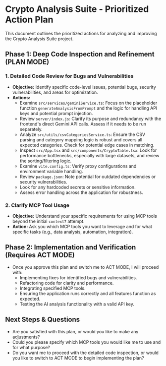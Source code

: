 # Crypto Analysis Suite - Prioritized Action Plan

This document outlines the prioritized actions for analyzing and improving the Crypto Analysis Suite project.

## Phase 1: Deep Code Inspection and Refinement (PLAN MODE)

### 1. Detailed Code Review for Bugs and Vulnerabilities
*   **Objective:** Identify specific code-level issues, potential bugs, security vulnerabilities, and areas for optimization.
*   **Actions:**
    *   Examine `src/services/geminiService.ts`: Focus on the placeholder function `generateAnalysisFromPrompt` and the logic for handling API keys and potential prompt injection.
    *   Review `server/index.js`: Clarify its purpose and redundancy with the frontend's direct Gemini API calls. Assess if it needs to be run separately.
    *   Analyze `src/utils/csvCategoriesService.ts`: Ensure the CSV parsing and category mapping logic is robust and covers all expected categories. Check for potential edge cases in matching.
    *   Inspect `src/App.tsx` and `src/components/CryptoTable.tsx`: Look for performance bottlenecks, especially with large datasets, and review the sorting/filtering logic.
    *   Examine `vite.config.ts`: Verify proxy configurations and environment variable handling.
    *   Review `package.json`: Note potential for outdated dependencies or security vulnerabilities.
    *   Look for any hardcoded secrets or sensitive information.
    *   Assess error handling across the application for robustness.

### 2. Clarify MCP Tool Usage
*   **Objective:** Understand your specific requirements for using MCP tools beyond the initial `context7` attempt.
*   **Action:** Ask you which MCP tools you want to leverage and for what specific tasks (e.g., data analysis, automation, integration).

## Phase 2: Implementation and Verification (Requires ACT MODE)

*   Once you approve this plan and switch me to ACT MODE, I will proceed with:
    *   Implementing fixes for identified bugs and vulnerabilities.
    *   Refactoring code for clarity and performance.
    *   Integrating specified MCP tools.
    *   Ensuring the application runs correctly and all features function as expected.
    *   Testing the AI analysis functionality with a valid API key.

## Next Steps & Questions

*   Are you satisfied with this plan, or would you like to make any adjustments?
*   Could you please specify which MCP tools you would like me to use and for what purpose?
*   Do you want me to proceed with the detailed code inspection, or would you like to switch to ACT MODE to begin implementing the plan?
